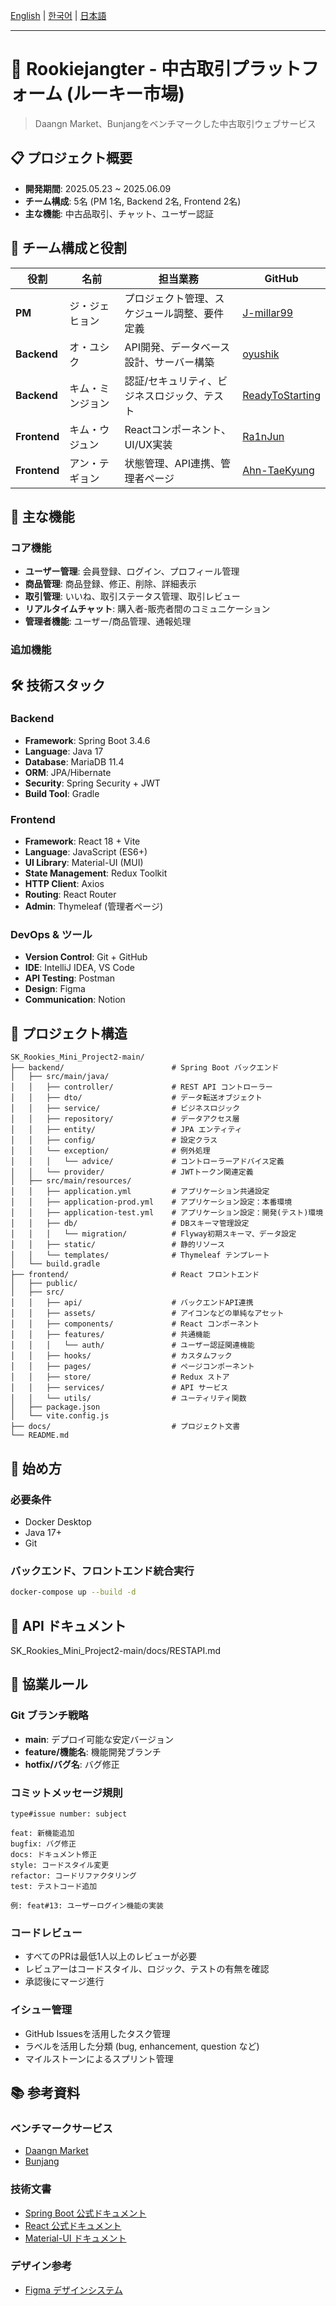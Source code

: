 [English](./README.md) | [한국어](./README.ko.md) | [日本語](./README.ja.md)

---

# 🛒 Rookiejangter - 中古取引プラットフォーム (ルーキー市場)

> Daangn Market、Bunjangをベンチマークした中古取引ウェブサービス

## 📋 プロジェクト概要

- **開発期間**: 2025.05.23 ~ 2025.06.09
- **チーム構成**: 5名 (PM 1名, Backend 2名, Frontend 2名)
- **主な機能**: 中古品取引、チャット、ユーザー認証

## 👥 チーム構成と役割

| 役割         | 名前         | 担当業務                               | GitHub                                                |
| ------------ | ------------ | --------------------------------------- | ----------------------------------------------------- |
| **PM**       | ジ・ジェヒョン | プロジェクト管理、スケジュール調整、要件定義 | [J-millar99](https://github.com/J-millar99)           |
| **Backend**  | オ・ユシク   | API開発、データベース設計、サーバー構築  | [oyushik](https://github.com/oyushik)                 |
| **Backend**  | キム・ミンジョン | 認証/セキュリティ、ビジネスロジック、テスト | [ReadyToStarting](https://github.com/ReadyToStarting) |
| **Frontend** | キム・ウジュン | Reactコンポーネント、UI/UX実装        | [Ra1nJun](https://github.com/Ra1nJun)                 |
| **Frontend** | アン・テギョン | 状態管理、API連携、管理者ページ       | [Ahn-TaeKyung](https://github.com/Ahn-TaeKyung)       |

## 🎯 主な機能

### コア機能

- **ユーザー管理**: 会員登録、ログイン、プロフィール管理
- **商品管理**: 商品登録、修正、削除、詳細表示
- **取引管理**: いいね、取引ステータス管理、取引レビュー
- **リアルタイムチャット**: 購入者-販売者間のコミュニケーション
- **管理者機能**: ユーザー/商品管理、通報処理

### 追加機能

## 🛠 技術スタック

### Backend

- **Framework**: Spring Boot 3.4.6
- **Language**: Java 17
- **Database**: MariaDB 11.4
- **ORM**: JPA/Hibernate
- **Security**: Spring Security + JWT
- **Build Tool**: Gradle

### Frontend

- **Framework**: React 18 + Vite
- **Language**: JavaScript (ES6+)
- **UI Library**: Material-UI (MUI)
- **State Management**: Redux Toolkit
- **HTTP Client**: Axios
- **Routing**: React Router
- **Admin**: Thymeleaf (管理者ページ)

### DevOps & ツール

- **Version Control**: Git + GitHub
- **IDE**: IntelliJ IDEA, VS Code
- **API Testing**: Postman
- **Design**: Figma
- **Communication**: Notion

## 📁 プロジェクト構造

```
SK_Rookies_Mini_Project2-main/
├── backend/                        # Spring Boot バックエンド
│   ├── src/main/java/
│   │   ├── controller/             # REST API コントローラー
│   │   ├── dto/                    # データ転送オブジェクト
│   │   ├── service/                # ビジネスロジック
│   │   ├── repository/             # データアクセス層
│   │   ├── entity/                 # JPA エンティティ
│   │   ├── config/                 # 設定クラス
│   │   └── exception/              # 例外処理
│   │   │   └── advice/             # コントローラーアドバイス定義
│   │   └── provider/               # JWTトークン関連定義
│   ├── src/main/resources/
│   │   ├── application.yml         # アプリケーション共通設定
│   │   ├── application-prod.yml    # アプリケーション設定：本番環境
│   │   ├── application-test.yml    # アプリケーション設定：開発(テスト)環境
│   │   ├── db/                     # DBスキーマ管理設定
│   │   │   └── migration/          # Flyway初期スキーマ、データ設定
│   │   ├── static/                 # 静的リソース
│   │   └── templates/              # Thymeleaf テンプレート
│   └── build.gradle
├── frontend/                       # React フロントエンド
│   ├── public/
│   ├── src/
│   │   ├── api/                    # バックエンドAPI連携
│   │   ├── assets/                 # アイコンなどの単純なアセット
│   │   ├── components/             # React コンポーネント
│   │   ├── features/               # 共通機能
│   │   │   └── auth/               # ユーザー認証関連機能
│   │   ├── hooks/                  # カスタムフック
│   │   ├── pages/                  # ページコンポーネント
│   │   ├── store/                  # Redux ストア
│   │   ├── services/               # API サービス
│   │   └── utils/                  # ユーティリティ関数
│   ├── package.json
│   └── vite.config.js
├── docs/                           # プロジェクト文書
└── README.md
```

## 🚀 始め方

### 必要条件

- Docker Desktop
- Java 17+
- Git

### バックエンド、フロントエンド統合実行

```bash
docker-compose up --build -d
```

## 📖 API ドキュメント

SK_Rookies_Mini_Project2-main/docs/RESTAPI.md

## 🤝 協業ルール

### Git ブランチ戦略

- **main**: デプロイ可能な安定バージョン
- **feature/機能名**: 機能開発ブランチ
- **hotfix/バグ名**: バグ修正

### コミットメッセージ規則

```
type#issue number: subject

feat: 新機能追加
bugfix: バグ修正
docs: ドキュメント修正
style: コードスタイル変更
refactor: コードリファクタリング
test: テストコード追加

例: feat#13: ユーザーログイン機能の実装
```

### コードレビュー

- すべてのPRは最低1人以上のレビューが必要
- レビュアーはコードスタイル、ロジック、テストの有無を確認
- 承認後にマージ進行

### イシュー管理

- GitHub Issuesを活用したタスク管理
- ラベルを活用した分類 (bug, enhancement, question など)
- マイルストーンによるスプリント管理

## 📚 参考資料

### ベンチマークサービス

- [Daangn Market](https://www.daangn.com/)
- [Bunjang](https://m.bunjang.co.kr/)

### 技術文書

- [Spring Boot 公式ドキュメント](https://spring.io/projects/spring-boot)
- [React 公式ドキュメント](https://react.dev/)
- [Material-UI ドキュメント](https://mui.com/)

### デザイン参考

- [Figma デザインシステム](link-to-figma)
